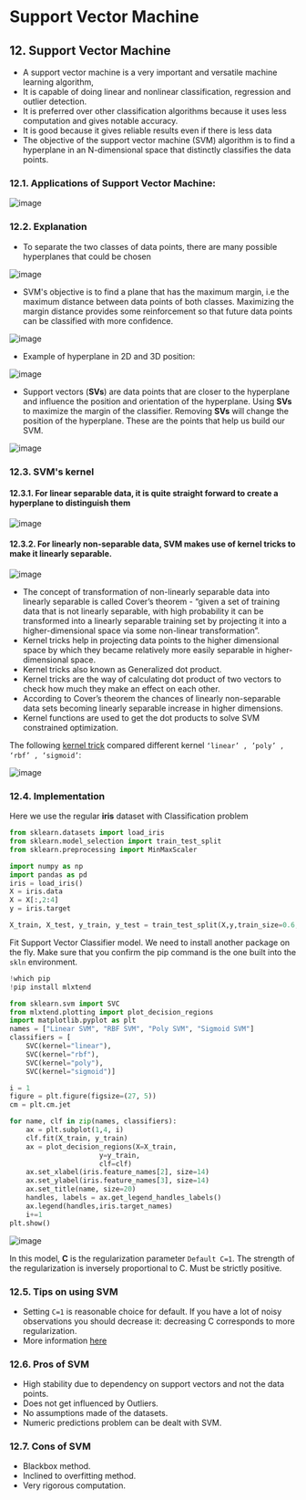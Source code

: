 # Support Vector Machine

## 12. Support Vector Machine
- A support vector machine is a very important and versatile machine learning algorithm, 
- It is capable of doing linear and nonlinear classification, regression and outlier detection. 
- It is preferred over other classification algorithms because it uses less computation and gives notable accuracy. 
- It is good because it gives reliable results even if there is less data
- The objective of the support vector machine (SVM) algorithm is to find a hyperplane in an N-dimensional space that distinctly classifies the data points.

### 12.1. Applications of Support Vector Machine:
![image](https://user-images.githubusercontent.com/43855029/114576381-1394da00-9c49-11eb-95b1-cff9d87c6029.png)

### 12.2. Explanation
- To separate the two classes of data points, there are many possible hyperplanes that could be chosen

![image](https://user-images.githubusercontent.com/43855029/114577032-af264a80-9c49-11eb-8e6c-b45120743f0d.png)

- SVM's objective is to find a plane that has the maximum margin, i.e the maximum distance between data points of both classes.
Maximizing the margin distance provides some reinforcement so that future data points can be classified with more confidence.

![image](https://user-images.githubusercontent.com/43855029/114576981-a2a1f200-9c49-11eb-9921-b0bff879c97e.png)

- Example of hyperplane in 2D and 3D position:

![image](https://user-images.githubusercontent.com/43855029/114577340-eac11480-9c49-11eb-8ff9-4aa3e61b1c86.png)

- Support vectors (**SVs**) are data points that are closer to the hyperplane and influence the position and orientation of the hyperplane.
Using **SVs** to maximize the margin of the classifier.
Removing **SVs** will change the position of the hyperplane. These are the points that help us build our SVM.

![image](https://user-images.githubusercontent.com/43855029/114577489-09271000-9c4a-11eb-8b4a-b7837463288f.png)


### 12.3. SVM's kernel
#### 12.3.1.  For linear separable data, it is quite straight forward to create a hyperplane to distinguish them
![image](https://user-images.githubusercontent.com/43855029/115606536-d0beac00-a2b1-11eb-9ba7-18dbc1c7ff28.png)

#### 12.3.2. For linearly non-separable data, SVM makes use of kernel tricks to make it linearly separable.
![image](https://user-images.githubusercontent.com/43855029/115606589-e3d17c00-a2b1-11eb-98a2-aebd6417eaf6.png)

- The concept of transformation of non-linearly separable data into linearly separable is called Cover’s theorem - “given a set of training data that is not linearly separable, with high probability it can be transformed into a linearly separable training set by projecting it into a higher-dimensional space via some non-linear transformation”.
- Kernel tricks help in projecting data points to the higher dimensional space by which they became relatively more easily separable in higher-dimensional space.
- Kernel tricks also known as Generalized dot product. 
- Kernel tricks are the way of calculating dot product of two vectors to check how much they make an effect on each other.
- According to Cover’s theorem the chances of linearly non-separable data sets becoming linearly separable increase in higher dimensions.
- Kernel functions are used to get the dot products to solve SVM constrained optimization.

The following [kernel trick](https://gist.github.com/WittmannF/60680723ed8dd0cb993051a7448f7805) compared different kernel `‘linear’ , ’poly’ , ‘rbf’ , ‘sigmoid’`:

![image](https://user-images.githubusercontent.com/43855029/115606803-2d21cb80-a2b2-11eb-9421-64642195fa5a.png)


### 12.4. Implementation
Here we use the regular **iris** dataset with Classification problem

```python
from sklearn.datasets import load_iris
from sklearn.model_selection import train_test_split
from sklearn.preprocessing import MinMaxScaler

import numpy as np
import pandas as pd
iris = load_iris()
X = iris.data
X = X[:,2:4]
y = iris.target

X_train, X_test, y_train, y_test = train_test_split(X,y,train_size=0.6,random_state=123)
```

Fit Support Vector Classifier model. We need to install another package
on the fly. Make sure that you confirm the pip command is the one built
into the `skln` environment. 

```python
!which pip
!pip install mlxtend
```



```python
from sklearn.svm import SVC
from mlxtend.plotting import plot_decision_regions
import matplotlib.pyplot as plt
names = ["Linear SVM", "RBF SVM", "Poly SVM", "Sigmoid SVM"]
classifiers = [
    SVC(kernel="linear"),
    SVC(kernel="rbf"),
    SVC(kernel="poly"),
    SVC(kernel="sigmoid")]

i = 1
figure = plt.figure(figsize=(27, 5))
cm = plt.cm.jet

for name, clf in zip(names, classifiers):
    ax = plt.subplot(1,4, i)
    clf.fit(X_train, y_train)
    ax = plot_decision_regions(X=X_train, 
                      y=y_train,
                      clf=clf)
    ax.set_xlabel(iris.feature_names[2], size=14)
    ax.set_ylabel(iris.feature_names[3], size=14)
    ax.set_title(name, size=20)
    handles, labels = ax.get_legend_handles_labels()
    ax.legend(handles,iris.target_names)
    i+=1
plt.show()
```

![image](https://user-images.githubusercontent.com/43855029/121306330-b3c75200-c8cc-11eb-996d-5a98e7619f98.png)


In this model, **C** is the regularization parameter `Default C=1`. The strength of the regularization is inversely proportional to C. Must be strictly positive.

### 12.5. Tips on using SVM
- Setting `C=1` is reasonable choice for default. If you have a lot of noisy observations you should decrease it: decreasing C corresponds to more regularization.
- More information [here](https://scikit-learn.org/stable/modules/svm.html#tips-on-practical-use)

### 12.6. Pros of SVM
- High stability due to dependency on support vectors and not the data points.
- Does not get influenced by Outliers. 
- No assumptions made of the datasets.
- Numeric predictions problem can be dealt with SVM.

### 12.7. Cons of SVM
- Blackbox method.
- Inclined to overfitting method.
- Very rigorous computation.
